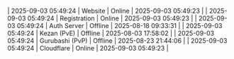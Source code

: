 | 2025-09-03 05:49:24 | Website | Online | 2025-09-03 05:49:23 |
| 2025-09-03 05:49:24 | Registration | Online | 2025-09-03 05:49:23 |
| 2025-09-03 05:49:24 | Auth Server | Offline | 2025-08-18 09:33:31 |
| 2025-09-03 05:49:24 | Kezan (PvE) | Offline | 2025-08-03 17:58:02 |
| 2025-09-03 05:49:24 | Gurubashi (PvP) | Offline | 2025-08-23 21:44:06 |
| 2025-09-03 05:49:24 | Cloudflare | Online | 2025-09-03 05:49:23 |
